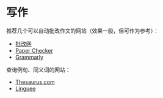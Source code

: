 # 写作

推荐几个可以自动批改作文的网站（效果一般，但可作为参考）：

- [批改网](https://www.pigai.org/)
- [Paper Checker](https://www.paperrater.com/free_paper_grader)
- [Grammarly](https://www.grammarly.com/)

查询例句、同义词的网站：

- [Thesaurus.com](https://www.thesaurus.com/)
- [Linguee](https://www.linguee.com/)
